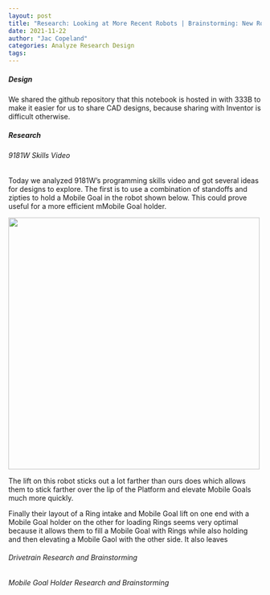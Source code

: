 ```yaml
---
layout: post
title: "Research: Looking at More Recent Robots | Brainstorming: New Robot?"
date: 2021-11-22
author: "Jac Copeland"
categories: Analyze Research Design
tags:
---
```

##### Design
We shared the github repository that this notebook is hosted in with 333B to make it easier for us to share CAD designs, because sharing with Inventor is difficult otherwise.

##### Research
###### 9181W Skills Video
Today we  analyzed 9181W’s programming skills video and got several ideas for designs to explore. The first is to use a combination of standoffs and zipties to hold a Mobile Goal in the robot shown below. This could prove useful for a more efficient mMobile Goal holder.

<img class="responsive-img" width="500" src="/asset/pics/Photos-001/22112021-9181robot.png">

The lift on this robot sticks out a lot farther than ours does which allows them to stick farther over the lip of the Platform and elevate Mobile Goals much more quickly.

Finally their layout of a Ring intake and Mobile Goal lift on one end with a Mobile Goal holder on the other for loading Rings seems very optimal because it allows them to fill a Mobile Goal with Rings while also holding and then elevating a Mobile Gaol with the other side. It also leaves

###### Drivetrain Research and Brainstorming

###### Mobile Goal Holder Research and Brainstorming


